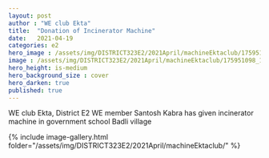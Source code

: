 ```yaml
---
layout: post
author : "WE club Ekta"
title:  "Donation of Incinerator Machine"
date:   2021-04-19
categories: e2
hero_image : /assets/img/DISTRICT323E2/2021April/machineEktaclub/175951098_10225805741241099_2561717502703333130_n.jpg
image : /assets/img/DISTRICT323E2/2021April/machineEktaclub/175951098_10225805741241099_2561717502703333130_n.jpg
hero_height: is-medium
hero_background_size : cover
hero_darken: true
published: true
---
```


WE club Ekta, District E2 WE member Santosh Kabra has given incinerator machine in government school Badli village

{% include image-gallery.html folder="/assets/img/DISTRICT323E2/2021April/machineEktaclub/" %}